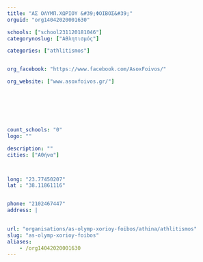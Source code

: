 ```yaml
---
title: "ΑΣ ΟΛΥΜΠ.ΧΩΡΙΟΥ &#39;ΦΟΙΒΟΣ&#39;"
orguid: "org14042020001630"

schools: ["school231120181046"]
categorynoslug: ["Αθλητισμός"]

categories: ["athlitismos"]


org_facebook: "https://www.facebook.com/AsoxFoivos/"

org_website: ["www.asoxfoivos.gr/"]







count_schools: "0"
logo: ""

description: ""
cities: ["Αθήνα"]



long: "23.77450207"
lat : "38.11861116"


phone: "2102467447"
address: |
    

url: "organisations/as-olymp-xorioy-foibos/athina/athlitismos"
slug: "as-olymp-xorioy-foibos"
aliases:
    - /org14042020001630
---
```



